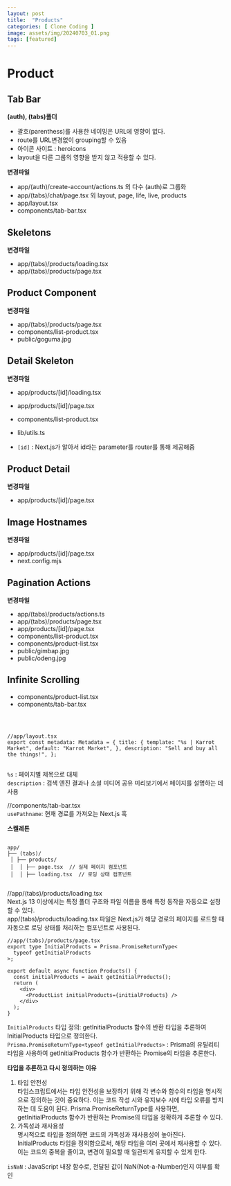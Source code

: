 ```yaml
---      
layout: post  
title:  "Products"  
categories: [ Clone Coding ]  
image: assets/img/20240703_01.png  
tags: [featured]  
---  
```

  
# Product  
  
## Tab Bar  
**(auth), (tabs)폴더**  
- 괄호(parenthess)를 사용한 네이밍은 URL에 영향이 없다.  
- route를 URL변경없이 grouping할 수 있음  
- 아이콘 사이트 : heroicons  
- layout을 다른 그룹의 영향을 받지 않고 적용할 수 있다.  
  
**변경파일**  
- app/(auth)/create-account/actions.ts 외 다수 (auth)로 그룹화  
- app/(tabs)/chat/page.tsx 외 layout, page, life, live, products  
- app/layout.tsx  
- components/tab-bar.tsx  
  
## Skeletons  
**변경파일**  
- app/(tabs)/products/loading.tsx  
- app/(tabs)/products/page.tsx  
  
## Product Component  
**변경파일**  
- app/(tabs)/products/page.tsx  
- components/list-product.tsx  
- public/goguma.jpg  
  
## Detail Skeleton  
**변경파일**  
- app/products/[id]/loading.tsx  
- app/products/[id]/page.tsx  
- components/list-product.tsx  
- lib/utils.ts  
  
- `[id]` : Next.js가 알아서 id라는 parameter를 router를 통해 제공해줌  
  
## Product Detail  
**변경파일**  
- app/products/[id]/page.tsx  
  
## Image Hostnames  
**변경파일**  
- app/products/[id]/page.tsx  
- next.config.mjs  
  
## Pagination Actions  
**변경파일**  
- app/(tabs)/products/actions.ts  
- app/(tabs)/products/page.tsx  
- app/products/[id]/page.tsx  
- components/list-product.tsx  
- components/product-list.tsx  
- public/gimbap.jpg  
- public/odeng.jpg  
  
## Infinite Scrolling  
- components/product-list.tsx  
- components/tab-bar.tsx  
  
<br>  
  
```  
  
//app/layout.tsx  
export const metadata: Metadata = { title: { template: "%s | Karrot Market", default: "Karrot Market", }, description: "Sell and buy all the things!", };  
  
```  
  
`%s` : 페이지별 제목으로 대체  
`description` : 검색 엔진 결과나 소셜 미디어 공유 미리보기에서 페이지를 설명하는 데 사용  
  
  
//components/tab-bar.tsx  
`usePathname`: 현재 경로를 가져오는 Next.js 훅  
  
**스켈레톤**  
```  
  
app/   
├── (tabs)/   
 │ ├── products/   
 │  │ ├── page.tsx  // 실제 페이지 컴포넌트   
 │  │ ├── loading.tsx  // 로딩 상태 컴포넌트  
  
```  
  
//app/(tabs)/products/loading.tsx  
Next.js 13 이상에서는 특정 폴더 구조와 파일 이름을 통해 특정 동작을 자동으로 설정할 수 있다.   
app/(tabs)/products/loading.tsx 파일은 Next.js가 해당 경로의 페이지를 로드할 때 자동으로 로딩 상태를 처리하는 컴포넌트로 사용된다.  
  
```  
//app/(tabs)/products/page.tsx  
export type InitialProducts = Prisma.PromiseReturnType<  
  typeof getInitialProducts  
>;  
  
export default async function Products() {  
  const initialProducts = await getInitialProducts();  
  return (  
    <div>  
      <ProductList initialProducts={initialProducts} />  
    </div>  
  );  
}  
```  
  
`InitialProducts` 타입 정의: getInitialProducts 함수의 반환 타입을 추론하여 InitialProducts 타입으로 정의한다.  
`Prisma.PromiseReturnType<typeof getInitialProducts>` : Prisma의 유틸리티 타입을 사용하여 getInitialProducts 함수가 반환하는 Promise의 타입을 추론한다.  
  
**타입을 추론하고 다시 정의하는 이유**  
1. 타입 안전성  
타입스크립트에서는 타입 안전성을 보장하기 위해 각 변수와 함수의 타입을 명시적으로 정의하는 것이 중요하다. 이는 코드 작성 시와 유지보수 시에 타입 오류를 방지하는 데 도움이 된다. Prisma.PromiseReturnType<typeof getInitialProducts>를 사용하면, getInitialProducts 함수가 반환하는 Promise의 타입을 정확하게 추론할 수 있다.   
2. 가독성과 재사용성  
명시적으로 타입을 정의하면 코드의 가독성과 재사용성이 높아진다.   
InitialProducts 타입을 정의함으로써, 해당 타입을 여러 곳에서 재사용할 수 있다. 이는 코드의 중복을 줄이고, 변경이 필요할 때 일관되게 유지할 수 있게 한다.  
  
`isNaN` : JavaScript 내장 함수로, 전달된 값이 NaN(Not-a-Number)인지 여부를 확인  
  
  
  
  
  